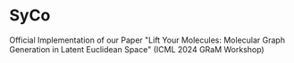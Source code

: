 # SyCo
Official Implementation of our Paper "Lift Your Molecules: Molecular Graph Generation in Latent Euclidean Space" (ICML 2024 GRaM Workshop)
